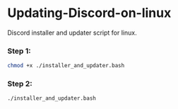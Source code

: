 # Updating-Discord-on-linux

Discord installer and updater script for linux.


### Step 1:
```bash
chmod +x ./installer_and_updater.bash
```
### Step 2:

```bash
./installer_and_updater.bash
```

